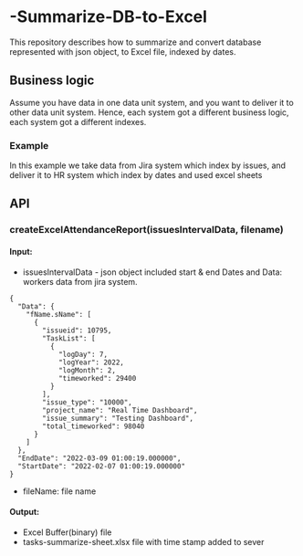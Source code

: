 # -Summarize-DB-to-Excel
This repository describes how to summarize and convert database represented with json object, to Excel file, indexed by dates.
## Business logic
Assume you have data in one data unit system, and you want to deliver it to other data unit system.
Hence, each system got a different business logic, each system got a different indexes.
### Example
In this example we take data from Jira system which index by issues, and deliver it to HR system which index by dates and used excel sheets
## API
### createExcelAttendanceReport(issuesIntervalData, filename)
#### Input:
- issuesIntervalData - json object included start & end Dates and Data: workers data from jira system.
```
{
  "Data": {
    "fName.sName": [
      {
        "issueid": 10795,
        "TaskList": [
          {
            "logDay": 7,
            "logYear": 2022,
            "logMonth": 2,
            "timeworked": 29400
          }
        ],
        "issue_type": "10000",
        "project_name": "Real Time Dashboard",
        "issue_summary": "Testing Dashboard",
        "total_timeworked": 98040
      }
    ]
  },
  "EndDate": "2022-03-09 01:00:19.000000",
  "StartDate": "2022-02-07 01:00:19.000000"
}
```
- fileName: file name
#### Output:
- Excel Buffer(binary) file
- tasks-summarize-sheet.xlsx file with time stamp added to sever


